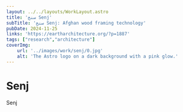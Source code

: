 ```yaml
---
layout: ../../layouts/WorkLayout.astro
title: 'سنج Senj'
subTitle: 'سنج Senj: Afghan wood framing technology'
pubDate: 2024-11-25
links: 'https://eartharchitecture.org/?p=1887'
tags: ["research","architecture"]
coverImg:
    url: '../images/work/senj/0.jpg'
    alt: 'The Astro logo on a dark background with a pink glow.'
---
```


# Senj

Senj 